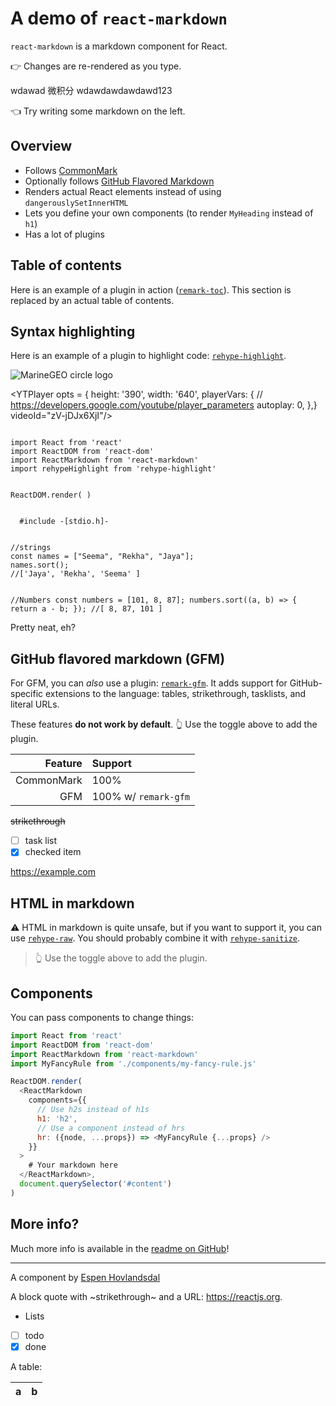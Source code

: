 # A demo of `react-markdown`

`react-markdown` is a markdown component for React.

👉 Changes are re-rendered as you type.


wdawad<Pedia> 微积分 </Pedia>wdawdawdawdawd123

<Latex input='Lift($L$) can be determined by Lift Coefficient ($C_L$) like the following
equation.
$$
L = \frac{1}{2} \rho v^2 S C_L
$$'>
👈 Try writing some markdown on the left.

## Overview

* Follows [CommonMark](https://commonmark.org)
* Optionally follows [GitHub Flavored Markdown](https://github.github.com/gfm/)
* Renders actual React elements instead of using `dangerouslySetInnerHTML`
* Lets you define your own components (to render `MyHeading` instead of `h1`)
* Has a lot of plugins

## Table of contents

Here is an example of a plugin in action
([`remark-toc`](https://github.com/remarkjs/remark-toc)).
This section is replaced by an actual table of contents.

## Syntax highlighting

Here is an example of a plugin to highlight code:
[`rehype-highlight`](https://github.com/rehypejs/rehype-highlight).

![MarineGEO circle logo](https://www.mghpcc.org/wp-content/uploads/2021/02/Ep3t7KqVgAEQSGI-680x383-1.jpg "MarineGEO logo")



<YTPlayer opts = {
      height: '390',
      width: '640',
       playerVars: {
                  // https://developers.google.com/youtube/player_parameters
        autoplay: 0,
      },}
      videoId="zV-jDJx6XjI"/>

<Code language="javascript">
import React from 'react'
import ReactDOM from 'react-dom'
import ReactMarkdown from 'react-markdown'
import rehypeHighlight from 'rehype-highlight'

ReactDOM.render(
)
</Code>

<Code language="c" >
  #include -[stdio.h]-

</Code>

<Code language="javascript">
//strings
const names = ["Seema", "Rekha", "Jaya"];
names.sort();
//['Jaya', 'Rekha', 'Seema' ]

//Numbers
const numbers = [101, 8, 87];
numbers.sort((a, b) => {
  return a - b;
});
//[ 8, 87, 101 ]
</Code>


Pretty neat, eh?

## GitHub flavored markdown (GFM)

For GFM, you can *also* use a plugin:
[`remark-gfm`](https://github.com/remarkjs/react-markdown#use).
It adds support for GitHub-specific extensions to the language:
tables, strikethrough, tasklists, and literal URLs.

These features **do not work by default**.
👆 Use the toggle above to add the plugin.

| Feature    | Support              |
| ---------: | :------------------- |
| CommonMark | 100%                 |
| GFM        | 100% w/ `remark-gfm` |

~~strikethrough~~

* [ ] task list
* [x] checked item

https://example.com

## HTML in markdown

⚠️ HTML in markdown is quite unsafe, but if you want to support it, you can
use [`rehype-raw`](https://github.com/rehypejs/rehype-raw).
You should probably combine it with
[`rehype-sanitize`](https://github.com/rehypejs/rehype-sanitize).

<blockquote>
  👆 Use the toggle above to add the plugin.
</blockquote>

## Components

You can pass components to change things:

```js
import React from 'react'
import ReactDOM from 'react-dom'
import ReactMarkdown from 'react-markdown'
import MyFancyRule from './components/my-fancy-rule.js'

ReactDOM.render(
  <ReactMarkdown
    components={{
      // Use h2s instead of h1s
      h1: 'h2',
      // Use a component instead of hrs
      hr: ({node, ...props}) => <MyFancyRule {...props} />
    }}
  >
    # Your markdown here
  </ReactMarkdown>,
  document.querySelector('#content')
)
```

## More info?

Much more info is available in the
[readme on GitHub](https://github.com/remarkjs/react-markdown)!

***

A component by [Espen Hovlandsdal](https://espen.codes/)

A block quote with ~strikethrough~ and a URL: https://reactjs.org.

* Lists
* [ ] todo
* [x] done

A table:

| a | b |
| - | - |